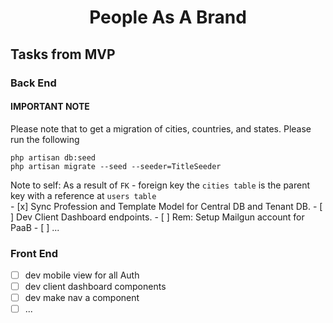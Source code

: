 <h1 align="center">People As A Brand</h1>

## Tasks from MVP

### Back End

#### IMPORTANT NOTE
Please note that to get a migration of cities, countries, and states.
Please run the following 
<p>
    <code>php artisan db:seed</code> <br/> 
    <code>php artisan migrate --seed --seeder=TitleSeeder</code>
</p>
Note to self: As a result of <code>FK</code> - foreign key the <code>cities table</code> is the parent key with a reference at <code>users table</code><br/>
- [x] Sync Profession and Template Model for Central DB and Tenant DB.
- [ ] Dev Client Dashboard endpoints.
- [ ] Rem: Setup Mailgun account for PaaB
- [ ] ...

### Front End
- [ ] dev mobile view for all Auth
- [ ] dev client dashboard components
- [ ] dev make nav a component
- [ ] ...
